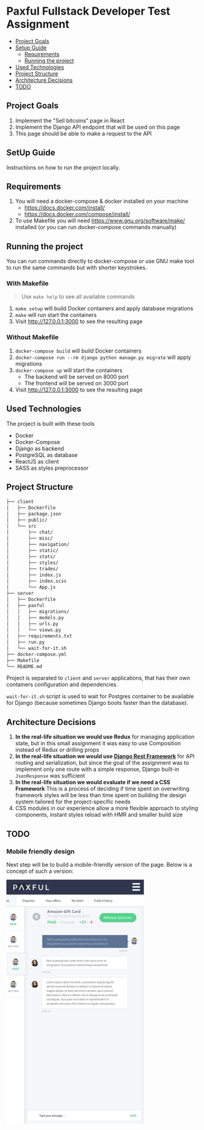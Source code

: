 # Paxful Fullstack Developer Test Assignment

- [Project Goals](#project-goals)
- [Setup Guide](#setup-guide)
    - [Requirements](#requirements)
    - [Running the project](#running-the-project)
- [Used Technologies](#used-technologies)
- [Project Structure](#project-structure)
- [Architecture Decisions](#architecture-decisions)
- [TODO](#todo)

## Project Goals

1. Implement the "Sell bitcoins" page in React
1. Implement the Django API endpoint that will be used on this page
1. This page should be able to make a request to the API

## SetUp Guide

Instructions on how to run the project locally.

## Requirements

1. You will need a docker-compose & docker installed on your machine
    - https://docs.docker.com/install/
    - https://docs.docker.com/compose/install/
1. To use Makefile you will need https://www.gnu.org/software/make/ installed (or you can run docker-compose commands manually)

## Running the project

You can run commands directly to docker-compose or use GNU make tool to
run the same commands but with shorter keystrokes.

### With Makefile

> Use `make help` to see all available commands

1. `make setup` will build Docker containers and apply database migrations
1. `make` will run start the containers
1. Visit http://127.0.0.1:3000 to see the resulting page

### Without Makefile

1. `docker-compose build` will build Docker containers
1. `docker-compose run --rm django python manage.py migrate` will apply migrations
1. `docker-compose up` will start the containers
    - The backend will be served on 8000 port
    - The frontend will be served on 3000 port
1. Visit http://127.0.0.1:3000 to see the resulting page

## Used Technologies

The project is built with these tools

- Docker
- Docker-Compose
- Django as backend
- PostgreSQL as database
- ReactJS as client
- SASS as styles preprocessor

## Project Structure

```
├── client
│   ├── Dockerfile
│   ├── package.json
│   ├── public/
│   └── src
│       ├── chat/
│       ├── misc/
│       ├── navigation/
│       ├── static/
│       ├── stats/
│       ├── styles/
│       ├── trades/
│       ├── index.js
│       ├── index.scss
│       └── App.js
├── server
│   ├── Dockerfile
│   ├── paxful
│   │   ├── migrations/
│   │   ├── models.py
│   │   ├── urls.py
│   │   └── views.py
│   ├── requirements.txt
│   ├── run.py
│   └── wait-for-it.sh
├── docker-compose.yml
├── Makefile
└── README.md
```

Project is separated to `client` and `server` applications, that has their
own containers configuration and dependencies.

`wait-for-it.sh` script is used to wait for Postgres container to be available
for Django (because sometimes Django boots faster than the database).

## Architecture Decisions

1. **In the real-life situation we would use Redux** for managing application
    state, but in this small assignment it was easy to use Composition
    instead of Redux or drilling props
1. **In the real-life situation we would use [Django Rest Framework](https://www.django-rest-framework.org/)**
    for API routing and serialization, but since the goal of the assignment
    was to implement only one route with a simple response, Django built-in
    `JsonResponse` was sufficient
1. **In the real-life situation we would evaluate if we need a CSS Framework**
    This is a process of deciding if time spent on overwriting framework
    styles will be less than time spent on building the design system
    tailored for the project-specific needs
1. CSS modules in our experience allow a more flexible approach to styling
    components, instant styles reload with HMR and smaller build size

## TODO

### Mobile friendly design

Next step will be to build a mobile-friendly version of the page.
Below is a concept of such a version:

![mobile view concept](paxful-mobile-view-concept.png)
